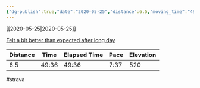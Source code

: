 ```yaml
---
{"dg-publish":true,"date":"2020-05-25","distance":6.5,"moving_time":"49:36","elapsed_time":"49:36","pace":"7:37","total_elevation_gain":520,"url":"https://www.strava.com/activities/3512162012","permalink":"/01-personal/strava/2020-05-25-felt-a-bit-better-than-expected-after-long-day/","dgPassFrontmatter":true}
---
```



[[2020-05-25\|2020-05-25]]

[Felt a bit better than expected after long day](https://www.strava.com/activities/3512162012)

| Distance | Time  | Elapsed Time | Pace | Elevation |
| -------- | ----- | ------------ | ---- | --------- |
| 6.5      | 49:36 | 49:36        | 7:37 | 520       |




#strava
